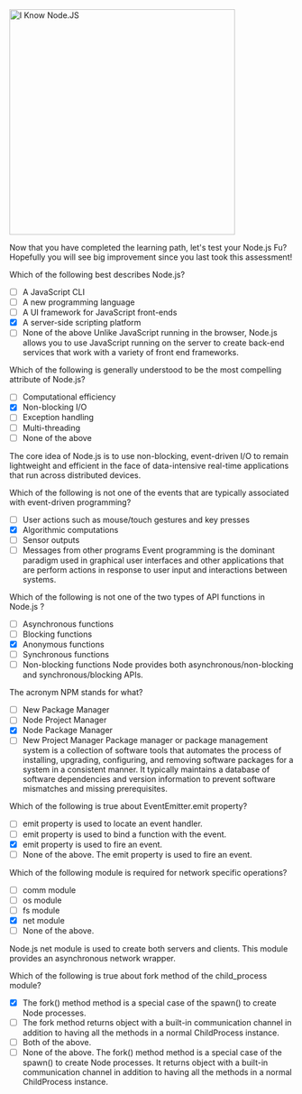 <!--
name: node-post-assessment
version : 0.0.1
title : "Node.js Knowledge Post Assessment"
description: "A brief assessment of Node.js knowledge. "
homepage : "https://pilot.outlearn.com/user/25"
author : "Jeff Whatcott"
license : "Creative Commons Attribution 4.0 International"
freshnessDate : 2015-06-29
-->

<!-- @section, "title" : "Test Your Node.js Fu"-->

<img src="http://cdn.meme.am/instances/500x/61587994.jpg" alt="I Know Node.JS" style="width:400px;height:400px;">

Now that you have completed the learning path, let's test your Node.js Fu? Hopefully you will see big improvement since you last took this assessment!

<!-- @multipleChoice -->

Which of the following best describes Node.js?
- [ ] A JavaScript CLI
- [ ] A new programming language
- [ ] A UI framework for JavaScript front-ends
- [X] A server-side scripting platform
- [ ] None of the above
Unlike JavaScript running in the browser, Node.js allows you to use JavaScript running on the server to create back-end services that work with a variety of front end frameworks.

<!-- @end -->

<!-- @multipleChoice -->

Which of the following is generally understood to be the most compelling attribute of Node.js?
- [ ] Computational efficiency
- [X] Non-blocking I/O
- [ ] Exception handling
- [ ] Multi-threading
- [ ] None of the above

The core idea of Node.js is to use non-blocking, event-driven I/O to remain lightweight and efficient in the face of data-intensive real-time applications that run across distributed devices.

<!-- @end -->

<!-- @multipleChoice -->

Which of the following is not one of the events that are typically associated with event-driven programming?
- [ ] User actions such as mouse/touch gestures and key presses
- [X] Algorithmic computations
- [ ] Sensor outputs
- [ ] Messages from other programs
Event programming is the dominant paradigm used in graphical user interfaces and other applications that are perform  actions in response to user input and interactions between systems.

<!-- @end -->

<!-- @multipleChoice -->

Which of the following is not one of the two types of API functions in Node.js ?
- [ ] Asynchronous functions
- [ ] Blocking functions
- [X] Anonymous functions
- [ ] Synchronous functions
- [ ] Non-blocking functions
Node provides both asynchronous/non-blocking and synchronous/blocking APIs.

<!-- @end -->

<!-- @multipleChoice -->

The acronym NPM stands for what?
- [ ] New Package Manager
- [ ] Node Project Manager
- [X] Node Package Manager
- [ ] New Project Manager
 Package manager or package management system is a collection of software tools that automates the process of installing, upgrading, configuring, and removing software packages for a system in a consistent manner. It typically maintains a database of software dependencies and version information to prevent software mismatches and missing prerequisites.

<!-- @end -->

<!-- @multipleChoice -->

Which of the following is true about EventEmitter.emit property?
- [ ] emit property is used to locate an event handler.
- [ ] emit property is used to bind a function with the event.
- [X] emit property is used to fire an event.
- [ ] None of the above.
The emit property is used to fire an event.
<!-- @end -->

<!-- @multipleChoice -->

Which of the following module is required for network specific operations?
- [ ] comm module
- [ ] os module
- [ ] fs module
- [X] net module
- [ ] None of the above.

Node.js net module is used to create both servers and clients. This module provides an asynchronous network wrapper.
<!-- @end -->

<!-- @multipleChoice -->
Which of the following is true about fork method of the child_process module?
- [X] The fork() method method is a special case of the spawn() to create Node processes.
- [ ] The fork method returns object with a built-in communication channel in addition to having all the methods in a normal ChildProcess instance.
- [ ] Both of the above.
- [ ] None of the above.
The fork() method method is a special case of the spawn() to create Node processes. It returns object with a built-in communication channel in addition to having all the methods in a normal ChildProcess instance.

<!-- @end -->
